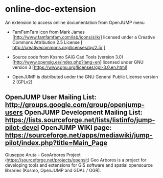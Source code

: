 # online-doc-extension
An extension to access online documentation from OpenJUMP menu


* FamFamFam icon from Mark James  [http://www.famfamfam.com/lab/icons/silk/]
  licensed under a Creative Commons Attribution 2.5 License [ http://creativecommons.org/licenses/by/2.5/ ]

* Source code from Kosmo SAIG Cad Tools (version 3.0) [http://www.opensig.es/index.php?lang=en] 
  licensed under GNU version 3 [https://www.gnu.org/licenses/gpl-3.0.en.html]

* OpenJUMP is distributed under the GNU General Public License version 2 (GPLv2)

OpenJUMP User Mailing List: http://groups.google.com/group/openjump-users
OpenJUMP Development Mailing List: https://lists.sourceforge.net/lists/listinfo/jump-pilot-devel
OpenJUMP WIKI page: https://sourceforge.net/apps/mediawiki/jump-pilot/index.php?title=Main_Page
-------------------------------------- 

Giuseppe Aruta - GeoArbores Project (https://sourceforge.net/projects/opensit)
Geo Arbores is a project for developing tools and extensions for GIS software and spatial
opensource libraries (Kosmo, OpenJUMP and GDAL / OGR).

